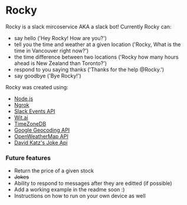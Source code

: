 # Rocky

Rocky is a slack mircoservice AKA a slack bot! Currently Rocky can:
- say hello ('Hey Rocky! How are you?')
- tell you the time and weather at a given location ('Rocky, What is the time in Vancouver right now?')
- the time difference between two locations ('Rocky how many hours ahead is New Zealand than Toronto?') 
- respond to you saying thanks ('Thanks for the help @Rocky.')
- say goodbye ('Bye Rocky!')

Rocky was created using:  
- [Node.js](https://nodejs.org)
- [Ngrok](https://ngrok.com/)
- [Slack Events API](https://api.slack.com/events-api)
- [Wit.ai](https://wit.ai/)
- [TimeZoneDB](https://timezonedb.com/)
- [Google Geocoding API](https://developers.google.com/maps/documentation/geocoding/start)
- [OpenWeatherMap API](https://openweathermap.org/api)
- [David Katz's Joke Api](https://github.com/15Dkatz/official_joke_api)


### Future features

- Return the price of a given stock
- ~~Jokes~~
- Ability to respond to messages after they are editted (if possible)
- Add a working example in the readme soon :)
- Instructions on how to run on your own device as well
